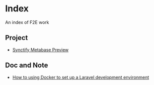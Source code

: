 # Index
An index of F2E work

## Project
- [Synctify Metabase Preview](https://github.com/fayhsieh/syncitfy-metabase)

## Doc and Note
- [How to using Docker to set up a Laravel development environment](https://hackmd.io/@Q8hiNm0qQ6ycS6lJBXhBLA/r1J4uKP32)

